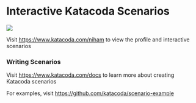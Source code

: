 # Interactive Katacoda Scenarios

[![](http://shields.katacoda.com/katacoda/niham/count.svg)](https://www.katacoda.com/niham "Get your profile on Katacoda.com")

Visit https://www.katacoda.com/niham to view the profile and interactive scenarios

### Writing Scenarios
Visit https://www.katacoda.com/docs to learn more about creating Katacoda scenarios

For examples, visit https://github.com/katacoda/scenario-example
